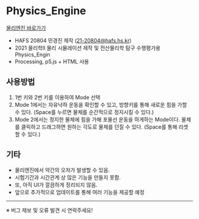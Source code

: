 # Physics_Engine
[물리엔진 바로가기](https://timbear00.github.io/Physics_Engine/)
- HAFS 20804 민경진 제작 (21-20804@hafs.hs.kr)
- 2021 물리학Ⅱ 물리 시뮬레이션 제작 및 전산물리학 탐구 수행평가용 Physics_Engin
- Processing, p5.js + HTML 사용

## 사용방법
1. 1번 키와 2번 키를 이용하여 Mode 선택
2. Mode 1에서는 자유낙하 운동을 확인할 수 있고, 방향키를 통해 새로운 힘을 가할 수 있다. (Space를 누르면 물체를 순간적으로 정지시킬 수 있다.)
3. Mode 2에서는 정지한 물체에 힘을 가해 포물선 운동을 하게하는 Mode이다. 물체를 클릭하고 드래그하면 원하는 각도로 물체를 던질 수 있다. (Space를 통해 리셋할 수 있다.)

## 기타
* 물리엔진에서 약간의 오차가 발생할 수 있음.
* 시험기간과 시간관계 상 많은 기능을 만들지 못함.
* 또, 아직 UI가 깔끔하게 정리되지 않음.
* 앞으로 추가적으로 업데이트를 통해 여러 기능을 제공할 예정
---
※ 버그 제보 및 오류 발견 시 연락주세요!

